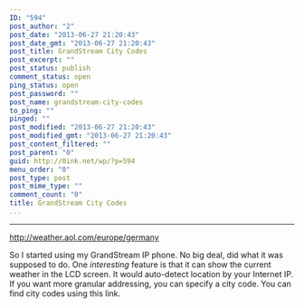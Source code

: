 ```yaml
---
ID: "594"
post_author: "2"
post_date: "2013-06-27 21:20:43"
post_date_gmt: "2013-06-27 21:20:43"
post_title: GrandStream City Codes
post_excerpt: ""
post_status: publish
comment_status: open
ping_status: open
post_password: ""
post_name: grandstream-city-codes
to_ping: ""
pinged: ""
post_modified: "2013-06-27 21:20:43"
post_modified_gmt: "2013-06-27 21:20:43"
post_content_filtered: ""
post_parent: "0"
guid: http://0ink.net/wp/?p=594
menu_order: "0"
post_type: post
post_mime_type: ""
comment_count: "0"
title: GrandStream City Codes
...
```

---

<a href="http://weather.aol.com/europe/germany">http://weather.aol.com/europe/germany</a>

So I started using my GrandStream IP phone.  No big deal, did what it was supposed to do.  One <em>interesting</em> feature is that it can show the current weather in the LCD screen.  It would auto-detect location by your Internet IP.  If you want more granular addressing, you can specify a city code.  You can find city codes using this link.

